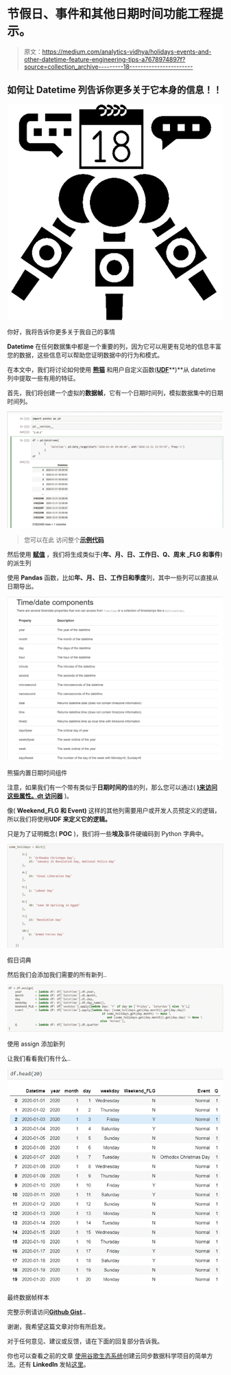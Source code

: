 # 节假日、事件和其他日期时间功能工程提示。

> 原文：<https://medium.com/analytics-vidhya/holidays-events-and-other-datetime-feature-engineering-tips-a7678974897f?source=collection_archive---------18----------------------->

## 如何让 Datetime 列告诉你更多关于它本身的信息！！

![](img/c7edf264bd5219d779e7b8ab22840111.png)

你好，我将告诉你更多关于我自己的事情

**Datetime** 在任何数据集中都是一个重要的列，因为它可以用更有见地的信息丰富您的数据，这些信息可以帮助您证明数据中的行为和模式。

在本文中，我们将讨论如何使用 [**熊猫**](https://pandas.pydata.org/about/index.html) 和用户自定义函数([**UDF**](https://www.w3resource.com/python/python-user-defined-functions.php)**)**从 datetime 列中提取一些有用的特征。

首先，我们将创建一个虚拟的**数据帧**，它有一个日期时间列，模拟数据集中的日期时间列。

![](img/55212639a82db25713369409d7859f2f.png)

> 您可以在此 访问整个[**示例代码**](https://gist.github.com/MuhammedMaher/48930983bc2304a8f6ff55e52fa61aa0)

然后使用 [**赋值**](https://pandas.pydata.org/pandas-docs/stable/reference/api/pandas.DataFrame.assign.html) ，我们将生成类似于(**年、月、日、工作日、Q、周末 _FLG 和事件**)的派生列

使用 **Pandas** 函数，比如**年、月、日、工作日和季度**列，其中一些列可以直接从日期导出。

![](img/9cb2eecbc77e9f5c61cfd09258877510.png)

熊猫内置日期时间组件

注意，如果我们有一个带有类似于**日期时间的**值的列，那么您可以通过( [**)来访问这些属性。dt 访问器**](https://pandas.pydata.org/pandas-docs/stable/getting_started/basics.html#basics-dt-accessors) )。

像( **Weekend_FLG 和 Event)** 这样的其他列需要用户或开发人员预定义的逻辑，所以我们将使用**UDF 来定义它的逻辑。**

只是为了证明概念( **POC** )，我们将一些**埃及**事件硬编码到 Python 字典中。

![](img/2ab836fc107131b4f76cfe9e91e593e1.png)

假日词典

然后我们会添加我们需要的所有新列..

![](img/7999aeb01f013eeab5776cdefe9469b3.png)

使用 assign 添加新列

让我们看看我们有什么..

![](img/5c3c1a10d345ad61d70c2844ab886f3e.png)

最终数据帧样本

完整示例请访问[**Github Gist**](https://gist.github.com/MuhammedMaher/48930983bc2304a8f6ff55e52fa61aa0)**..**

谢谢，我希望这篇文章对你有所启发。

对于任何意见、建议或反馈，请在下面的回复部分告诉我。

你也可以查看之前的文章
[使用谷歌生态系统](/analytics-vidhya/an-easy-way-to-create-your-portable-data-science-project-environment-46a2c2ec889a)创建云同步数据科学项目的简单方法。还有 **LinkedIn** 发帖[这里](https://www.linkedin.com/feed/hashtag/?keywords=%23MM_Tip)。